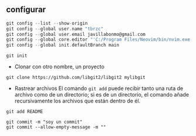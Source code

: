## configurar
```c
git config --list --show-origin
git config --global user.name "tbrzc"
git config --global user.email javillabonmo@gmail.com
git config --global core.editor "'C:/Program Files/Neovim/bin/nvim.exe'"
git config --global init.defaultBranch main
```
```
git init
```
- Clonar con otro nombre, un proyecto
```
git clone https://github.com/libgit2/libgit2 mylibgit
```
- Rastrear archivos
El comando `git add` puede recibir tanto una ruta de archivo como de un directorio; si es de un directorio, el comando añade recursivamente los archivos que están dentro de él.
```
git add README
```
```
git commit -m "soy un commit"
git commit --allow-empty-message -m ""
```